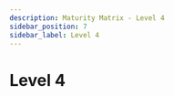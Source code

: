 ```yaml
---
description: Maturity Matrix - Level 4
sidebar_position: 7
sidebar_label: Level 4
---
```


# Level 4